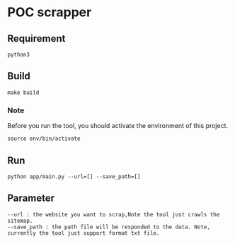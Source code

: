 # POC scrapper

## Requirement

```
python3
```


## Build

```
make build
```

### Note

Before you run the tool, you should activate the environment of this project.

```
source env/bin/activate
```


## Run

```
python app/main.py --url=[] --save_path=[]
```
## Parameter
```
--url : the website you want to scrap,Note the tool just crawls the sitemap.
--save_path : the path file will be responded to the data. Note, currently the tool just support format txt file. 
```
